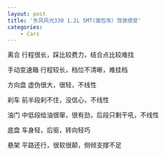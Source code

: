 ```yaml
---
layout: post
title: '东风风光330 1.2L 5MT(面包车）驾驶感受'
categories:
    - Cars
---
```


离合
行程很长，踩比较费力，结合点比较难找

手动变速箱
行程较长，档位不清晰，难挂档

方向盘
虚伪很大，很轻，不线性

刹车
前半段刹不住，没信心，不线性

油门
中低段给油很窜，很有劲，后段只剩干吼，不线性

底盘
车身轻，后驱，转向轻巧

悬架
平路还行，很软很颠，侧倾支撑不足